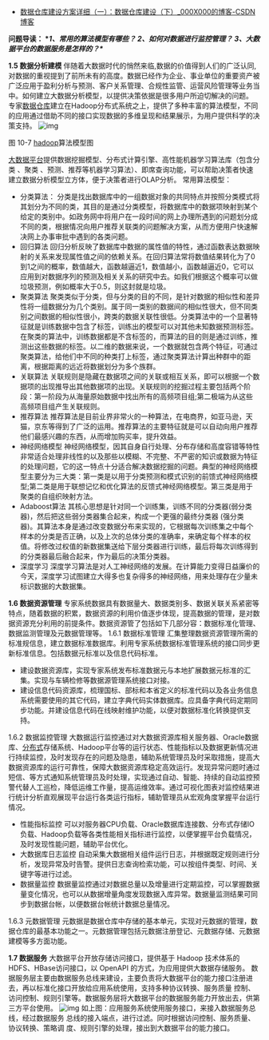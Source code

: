 - [数据仓库建设方案详细（一）：数据仓库建设（下）_000X000的博客-CSDN博客](https://blog.csdn.net/ytp552200ytp/article/details/109643769)

**问题导读：
\**1、常用的算法模型有哪些？
2、如何对数据进行监控管理？
3、大数据平台的数据服务是怎样的？\****
 

**1.5  数据分析建模**
伴随着大数据时代的悄然来临,数据的价值得到人们的广泛认同,对数据的重视提到了前所未有的高度。数据已经作为企业、事业单位的重要资产被广泛应用于盈利分析与预测、客户关系管理、合规性监管、运营风险管理等业务当中。如何建立大数据分析模型，以提供决策依据是很多用户所迫切解决的问题。
专家[数据仓库](https://so.csdn.net/so/search?q=数据仓库&spm=1001.2101.3001.7020)建立在Hadoop分布式系统之上，提供了多种丰富的算法模型，不同的应用通过借助不同的接口实现数据的多维呈现和结果展示，为用户提供科学的决策支持。
![img](https://img-blog.csdnimg.cn/20201112144659706.png?x-oss-process=image/watermark,type_ZmFuZ3poZW5naGVpdGk,shadow_10,text_aHR0cHM6Ly9ibG9nLmNzZG4ubmV0L3l0cDU1MjIwMHl0cA==,size_16,color_FFFFFF,t_70)

图 10-7 [hadoop](https://so.csdn.net/so/search?q=hadoop&spm=1001.2101.3001.7020)算法模型图

[大数据平台](https://so.csdn.net/so/search?q=大数据平台&spm=1001.2101.3001.7020)提供数据挖掘模型、分布式计算引擎、高性能机器学习算法库（包含分类 、聚类 、预测、推荐等机器学习算法）、即席查询功能，可以帮助决策者快速建立数据分析模型立方体，便于决策者进行OLAP分析。
常用算法模型：

- 分类算法：
  分类是找出数据库中的一组数据对象的共同特点并按照分类模式将其划分为不同的类，其目的是通过分类模型，将数据库中的数据项映射到某个给定的类别中。如政务网中将用户在一段时间的网上办理所遇到的问题划分成不同的类，根据情况向用户推荐关联类的问题解决方案，从而方便用户快速解决网上办事审批中遇到的各类问题。
- 回归算法
  回归分析反映了数据库中数据的属性值的特性，通过函数表达数据映射的关系来发现属性值之间的依赖关系。在回归算法常将数值结果转化为了0到1之间的概率，数值越大，函数越逼近1，数值越小，函数越逼近0，它可以应用到对数据序列的预测及相关关系的研究中去。如我们根据这个概率可以做垃圾预测，例如概率大于0.5，则这封就是垃圾。
- 聚类算法
  聚类类似于分类，但与分类的目的不同，是针对数据的相似性和差异性将一组数据分为几个类别。属于同一类别的数据间的相似性很大，但不同类别之间数据的相似性很小，跨类的数据关联性很低。分类算法中的一个显著特征就是训练数据中包含了标签，训练出的模型可以对其他未知数据预测标签。在聚类的算法中，训练数据都是不含标签的，而算法的目的则是通过训练，推测出这些数据的标签。以二维的数据来说，一个数据就包含两个特征，可通过聚类算法，给他们中不同的种类打上标签，通过聚类算法计算出种群中的距离，根据距离的远近将数据划分为多个族群。
- 关联算法
  关联规则是隐藏在数据项之间的关联或相互关系，即可以根据一个数据项的出现推导出其他数据项的出现。关联规则的挖掘过程主要包括两个阶段：第一阶段为从海量原始数据中找出所有的高频项目组;第二极端为从这些高频项目组产生关联规则。
- 推荐算法
  推荐算法是目前业界非常火的一种算法，在电商界，如亚马逊，天猫，京东等得到了广泛的运用。推荐算法的主要特征就是可以自动向用户推荐他们最感兴趣的东西，从而增加购买率，提升效益。
- 神经网络模型
  神经网络模型，因其自身自行处理、分布存储和高度容错等特性非常适合处理非线性的以及那些以模糊、不完整、不严密的知识或数据为特征的处理问题，它的这一特点十分适合解决数据挖掘的问题。典型的神经网络模型主要分为三大类：第一类是以用于分类预测和模式识别的前馈式神经网络模型;第二类是用于联想记忆和优化算法的反馈式神经网络模型。第三类是用于聚类的自组织映射方法。
- Adaboost算法
  其核心思想是针对同一个训练集，训练不同的分类器(弱分类器)，然后把这些弱分类器集合起来，构成一个更强的最终分类器 (强分类器)。其算法本身是通过改变数据分布来实现的，它根据每次训练集之中每个样本的分类是否正确，以及上次的总体分类的准确率，来确定每个样本的权值。将修改过权值的新数据集送给下层分类器进行训练，最后将每次训练得到的分类器最后融合起来，作为最后的决策分类器。
- 深度学习
  深度学习算法是对人工神经网络的发展。在计算能力变得日益廉价的今天，深度学习试图建立大得多也复杂得多的神经网络，用来处理存在少量未标识数据的大数据集。


**1.6  数据资源管理**
专家系统数据具有数据量大、数据类别多、数据关联关系紧密等特点，随着数据的积累，数据资源的利用价值逐步体现，提高数据的管理，是对数据资源充分利用的前提条件。数据资源管了包括如下几部分容：数据标准化管理、数据监测管理及元数据管理等。
1.6.1  数据标准管理
汇集整理数据资源管理所需的标准规信息，建立数据标准数据库。利用专家系统数据标准管理系统的接口同步更新标准信息。包括数据元标准以及信息代码标准。

- 建设数据资源库，实现专家系统发布标准数据元与本地扩展数据元标准的汇集。实现与车辆检修等数据源管理系统接口对接。
- 建设信息代码资源库，梳理国标、部标和本省定义的标准代码以及各业务信息系统需要使用的其它代码，建立字典代码实体数据库。应具备字典代码定期同步功能。并建设信息代码在线映射维护功能，以便对数据标准化转换提供支持。

1.6.2  数据监控管理
大数据运行监控通过对大数据资源库相关服务器、Oracle数据库、[分布式](https://so.csdn.net/so/search?q=分布式&spm=1001.2101.3001.7020)存储系统、Hadoop平台等的运行状态、性能指标以及数据更新情况进行持续监控，及时发现存在的问题及隐患，辅助系统管理员及时采取措施，提高大数据资源库的运行可靠性，保障大数据资源库稳定高效运行。发现异常问题时通过短信、等方式通知系统管理员及时处理，实现通过自动、智能、持续的自动监控预警代替人工巡检，降低运维工作量，提高运维效率。通过可视化图表对监控结果进行统计分析直观展现平台运行各类运行指标，辅助管理员从宏观角度掌握平台运行情况。

- 性能指标监控
  可以对服务器CPU负载、Oracle数据库连接数、分布式存储IO负载、Hadoop负载等各类性能相关指标进行监控，以便掌握平台负载情况，及时发现性能问题，辅助平台优化。
- 大数据库日志监控
  自动采集大数据相关组件运行日志，并根据既定规则进行分析，发现异常及时告警。提供日志查询检索功能，可以按组件类型、时间、关键字等进行过滤。
- 数据量监控
  数据量监控通过对数据总量以及增量进行定期监控，可以掌握数据量变化情况，也可以从数据增量角度发现数据入库异常。数据量监测结果可同步到数据台帐，以便数据台帐统计数据总量情况。

1.6.3  元数据管理
元数据是数据仓库中存储的基本单元，实现对元数据的管理，数据仓库的最基本功能之一。元数据管理包括元数据注册登记、元数据存储、元数据建模等多方面功能。

**1.7  数据服务**
大数据平台开放存储访问接口，提供基于 Hadoop 技术体系的 HDFS、HBase访问接口，以 OpenAPI 的方式，为应用提供大数据存储服务。
数据服务层主要由数据服务总线来建设，主要负责将大数据平台的能力接口注册进去，再以标准化接口开放给应用系统使用，支持多种协议转换、服务质量 控制、访问控制、规则引擎等。数据服务层将大数据平台的数据服务能力开放出去，供第三方平台使用。
![img](https://img-blog.csdnimg.cn/20201112144659751.png?x-oss-process=image/watermark,type_ZmFuZ3poZW5naGVpdGk,shadow_10,text_aHR0cHM6Ly9ibG9nLmNzZG4ubmV0L3l0cDU1MjIwMHl0cA==,size_16,color_FFFFFF,t_70)
如上图：应用服务系统使用服务接口，来接入数据服务总线，经过数据服务 总线的接入端点，进行过滤。同时根据访问控制、服务质量、协议转换、策略调 度、规则引擎的处理，接出到大数据平台的能力接口。